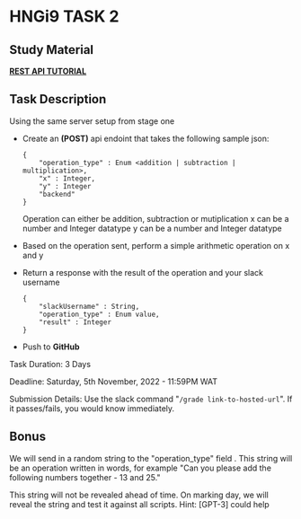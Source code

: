 # HNGi9 TASK 2

## Study Material

[**REST API TUTORIAL**](https://www.gravitee.io/blog/rest-api-tutorial)

## Task Description

Using the same server setup from stage one
- Create an **(POST)** api endoint that takes the following sample json:

    ```
    {
        "operation_type" : Enum <addition | subtraction | multiplication>,
        "x" : Integer,
        "y" : Integer
        "backend"
    }
    ```
    Operation can either be addition, subtraction or mutiplication
    x can be a number and Integer datatype
    y can be a number and Integer datatype
- Based on the operation sent, perform a simple arithmetic operation on x and y 
- Return a response with the result of the operation and your slack username
    ```
    {
        "slackUsername" : String, 
        "operation_type" : Enum value,
        "result" : Integer
    }
    ```
- Push to **GitHub**

Task Duration: 3 Days

Deadline: Saturday, 5th November, 2022 - 11:59PM WAT

Submission Details: Use the slack command "``` /grade link-to-hosted-url ```". If it passes/fails, you would know immediately.

## Bonus

We will send in a random string to the "operation_type" field . This string will be an operation written in words, for example "Can you please add the following numbers together - 13 and 25."

This string will not be revealed ahead of time. On marking day, we will reveal the string and test it against all scripts.
Hint: [GPT-3] could help
